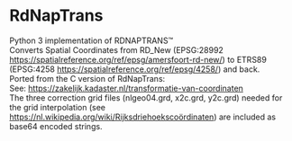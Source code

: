 # RdNapTrans

Python 3 implementation of RDNAPTRANS&trade;  
Converts Spatial Coordinates from RD_New (EPSG:28992 https://spatialreference.org/ref/epsg/amersfoort-rd-new/) to ETRS89 (EPSG:4258 https://spatialreference.org/ref/epsg/4258/) and back.  
Ported from the C version of RdNapTrans:  
See: https://zakelijk.kadaster.nl/transformatie-van-coordinaten  
The three correction grid files (nlgeo04.grd, x2c.grd, y2c.grd) needed for the grid interpolation (see https://nl.wikipedia.org/wiki/Rijksdriehoekscoördinaten) are included as base64 encoded strings. 
